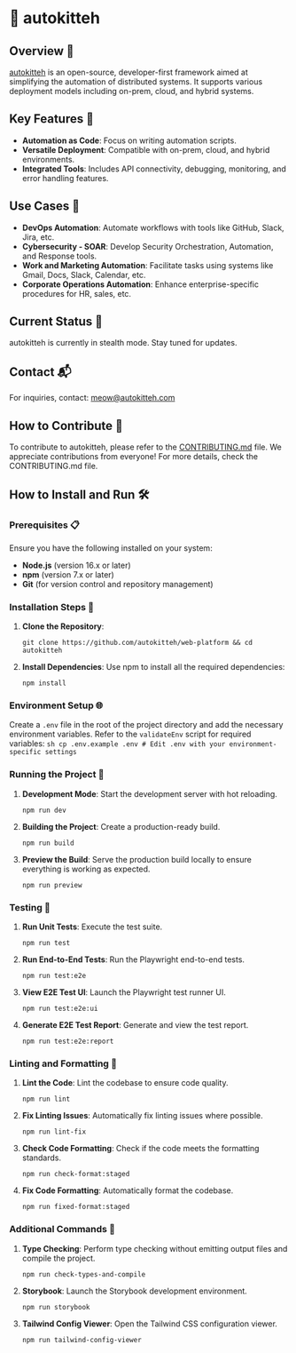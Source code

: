 # 🐾 autokitteh

## Overview 🌟

[autokitteh](https://www.autokitteh.com) is an open-source, developer-first framework aimed at simplifying the automation of distributed systems. It supports various deployment models including on-prem, cloud, and hybrid systems.

## Key Features 🔑

- **Automation as Code**: Focus on writing automation scripts.
- **Versatile Deployment**: Compatible with on-prem, cloud, and hybrid environments.
- **Integrated Tools**: Includes API connectivity, debugging, monitoring, and error handling features.

## Use Cases 🚀

- **DevOps Automation**: Automate workflows with tools like GitHub, Slack, Jira, etc.
- **Cybersecurity - SOAR**: Develop Security Orchestration, Automation, and Response tools.
- **Work and Marketing Automation**: Facilitate tasks using systems like Gmail, Docs, Slack, Calendar, etc.
- **Corporate Operations Automation**: Enhance enterprise-specific procedures for HR, sales, etc.

## Current Status 📣

autokitteh is currently in stealth mode. Stay tuned for updates.

## Contact 📬

For inquiries, contact: meow@autokitteh.com

## How to Contribute 🤝

To contribute to autokitteh, please refer to the [CONTRIBUTING.md](CONTRIBUTING.md) file.
We appreciate contributions from everyone! For more details, check the CONTRIBUTING.md file.

## How to Install and Run 🛠️

### Prerequisites 📋

Ensure you have the following installed on your system:

- **Node.js** (version 16.x or later)
- **npm** (version 7.x or later)
- **Git** (for version control and repository management)

### Installation Steps 🚀

1.  **Clone the Repository**:

    ```git clone https://github.com/autokitteh/web-platform && cd autokitteh```

2.  **Install Dependencies**: Use npm to install all the required dependencies:

    ```npm install```

### Environment Setup 🌐

Create a `.env` file in the root of the project directory and add the necessary environment variables. Refer to the `validateEnv` script for required variables: `sh cp .env.example .env # Edit .env with your environment-specific settings`

### Running the Project 🏃

1.  **Development Mode**: Start the development server with hot reloading.

    ```npm run dev```

2.  **Building the Project**: Create a production-ready build.

    ```npm run build```

3.  **Preview the Build**: Serve the production build locally to ensure everything is working as expected.

    ```npm run preview```

### Testing 🧪

1.  **Run Unit Tests**: Execute the test suite.

    ```npm run test```

2.  **Run End-to-End Tests**: Run the Playwright end-to-end tests.

    ```npm run test:e2e```

3.  **View E2E Test UI**: Launch the Playwright test runner UI.

    ```npm run test:e2e:ui```

4.  **Generate E2E Test Report**: Generate and view the test report.

    ```npm run test:e2e:report```

### Linting and Formatting 🧹

1.  **Lint the Code**: Lint the codebase to ensure code quality.

    ```npm run lint```

2.  **Fix Linting Issues**: Automatically fix linting issues where possible.

    ```npm run lint-fix```

3.  **Check Code Formatting**: Check if the code meets the formatting standards.

    ```npm run check-format:staged```

4.  **Fix Code Formatting**: Automatically format the codebase.

    ```npm run fixed-format:staged```

### Additional Commands 📜

1.  **Type Checking**: Perform type checking without emitting output files and compile the project.

    ```npm run check-types-and-compile```

2.  **Storybook**: Launch the Storybook development environment.

    ```npm run storybook```

3.  **Tailwind Config Viewer**: Open the Tailwind CSS configuration viewer.

    ```npm run tailwind-config-viewer```
